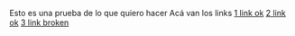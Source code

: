 Esto es una prueba de lo que quiero hacer 
Acá van los links
[1 link ok](https://github.com/pandao/editor.md)
[2 link ok](https://pandao.github.io/editor.md/en.html)
[3 link broken](http://errorexample.com/)